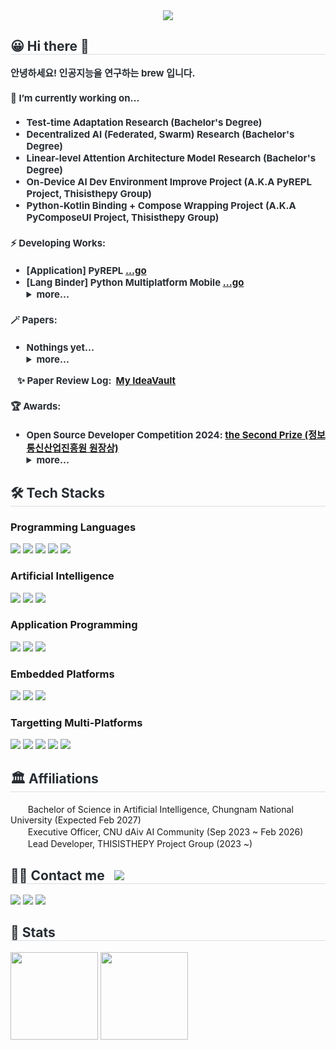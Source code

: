 <div align= "center">
    <img src="https://capsule-render.vercel.app/api?type=waving&color=auto&height=120&text=Hello%20World!%20🔮&animation=fadeIn&fontColor=000000&fontSize=50" />
</div>
<div style="text-align: left;"> 
    <h2 style="border-bottom: 1px solid #d8dee4; color: #282d33;"> 😀 Hi there 👋</h2>  
    <div style="font-weight: 700; font-size: 15px; text-align: left; color: #282d33;">
        <text>
            안녕하세요! 인공지능을 연구하는 brew 입니다.
        </text>
        <h4>🔭 I’m currently working on...</h4>
        <ul>
            <li>Test-time Adaptation Research (Bachelor's Degree)</li>
            <li>Decentralized AI (Federated, Swarm) Research (Bachelor's Degree)</li>
            <li>Linear-level Attention Architecture Model Research (Bachelor's Degree)</li>
            <li>On-Device AI Dev Environment Improve Project (A.K.A PyREPL Project, Thisisthepy Group)</li>
            <li>Python-Kotlin Binding + Compose Wrapping Project (A.K.A PyComposeUI Project, Thisisthepy Group)</li>
        </ul>
        <h4>⚡ Developing Works:</h4>
        <ul>
            <li>[Application] PyREPL <a href="https://github.com/thisisthepy/PyREPL">...go</a></li>
            <li>[Lang Binder] Python Multiplatform Mobile <a href="https://github.com/thisisthepy/python-multiplatform-mobile">...go</a></li>
            <details>
            <summary>more...</summary>
            <li>[Web & Server] dAiv Blog (using Brython for FE, FastAPI for BE) <a href="https://github.com/dAiv-CNU/dAiv-CNU.github.io">...go</a></li>
            <li>[Application] Stone Manager Clone App <a href="https://github.com/b-re-w/StoneManager">...go</a></li>
            <li>[P2P Network] Connection Bridge / Untact Order Project [Dead/Archived] <a href="https://github.com/UntactOrder">...go</a></li>
            </details>
        </ul>
        <h4>🪄 Papers:</h4>
        <ul>
            <li>Nothings yet...</li>
            <details>
            <summary>more...</summary>
            </details>
        </ul>
        &nbsp;&nbsp;&nbsp;✨&nbsp;Paper Review Log: &nbsp;<a href="https://b-re-w.github.io/IdeaVault/index.html">My IdeaVault</a>
        <h4>🏆 Awards:</h4>
        <ul>
            <li>Open Source Developer Competition 2024: <a href="https://www.oss.kr/dev_competition_activities/show/56abffeb-ce35-49d7-bba3-ebbf4367170f">the Second Prize (정보통신산업진흥원 원장상)</a></li>
            <details>
            <summary>more...</summary>
            <li>The World Embedded software Contest 2019: <a href="https://www.eswcontest.or.kr/main.php">the Forth Prize (LG전자 사장상)</a></li>
            <li>Open Connectivity Foundation Korea Developer Contest 2019: <a href="https://www.ocfk.org/event_view.html?event_seq=13">the Excellence Award (우수상)</a></li>
            </details>
        </ul>
    </div>
</div>
<div style="text-align: left;">
    <h2 style="border-bottom: 1px solid #d8dee4; color: #282d33;"> 🛠️ Tech Stacks </h2>
    <div style="margin: ; text-align: left;" "text-align: left;">
        <h3>Programming Languages</h3>
        <img src="https://img.shields.io/badge/C-A8B9CC?style=for-the-badge&logo=C&logoColor=white">
        <img src="https://img.shields.io/badge/C++-00599C?style=for-the-badge&logo=C%2B%2B&logoColor=white">
        <img src="https://img.shields.io/badge/Java-007396?style=for-the-badge">
        <img src="https://img.shields.io/badge/Python-3776AB?style=for-the-badge&logo=Python&logoColor=white">
        <img src="https://img.shields.io/badge/Kotlin-7F52FF?style=for-the-badge&logo=Kotlin&logoColor=white">
        <br>
        <h3>Artificial Intelligence</h3>
        <img src="https://img.shields.io/badge/PyTorch-EE4C2C?style=for-the-badge&logo=PyTorch&logoColor=white">
        <img src="https://img.shields.io/badge/JAX-2a56c6?style=for-the-badge">
        <img src="https://img.shields.io/badge/MLX-000000?style=for-the-badge">
        <br>
        <h3>Application Programming</h3>
        <img src="https://img.shields.io/badge/Flask-000000?style=for-the-badge&logo=Flask&logoColor=white">
        <img src="https://img.shields.io/badge/FastAPI-009688?style=for-the-badge&logo=FastAPI&logoColor=white">
        <img src="https://img.shields.io/badge/jetpackcompose-4285F4?style=for-the-badge&logo=jetpackcompose&logoColor=white">
        <br>
        <h3>Embedded Platforms</h3>
        <img src="https://img.shields.io/badge/raspberrypi-A22846?style=for-the-badge&logo=raspberrypi&logoColor=white">
        <img src="https://img.shields.io/badge/arduino-00878F?style=for-the-badge&logo=arduino&logoColor=white">
        <img src="https://img.shields.io/badge/stmicroelectronics-03234B?style=for-the-badge&logo=stmicroelectronics&logoColor=white">
        <br>
        <h3>Targetting Multi-Platforms</h3>
        <img src="https://img.shields.io/badge/Windows-007396?style=for-the-badge">
        <img src="https://img.shields.io/badge/Android-3DDC84?style=for-the-badge&logo=Android&logoColor=white">
        <img src="https://img.shields.io/badge/Linux-FCC624?style=for-the-badge&logo=Linux&logoColor=white">
        <img src="https://img.shields.io/badge/IOS-000000?style=for-the-badge&logo=IOS&logoColor=white">
        <img src="https://img.shields.io/badge/macos-000000?style=for-the-badge&logo=macos&logoColor=white">
    </div>
</div>
<div style="text-align: left;">
    <h2 style="border-bottom: 1px solid #d8dee4; color: #282d33;">🏛️ Affiliations</h2>
    <div style="text-align: left;">
        &nbsp;<img href="https://ai.cnu.ac.kr/" src="https://ai.cnu.ac.kr/_res/bk21aero/img/common/logo-cnu-b.png" height="16">&nbsp;
        Bachelor of Science in Artificial Intelligence, Chungnam National University (Expected Feb 2027)
        <br>
        &nbsp;<img href="https://CNU-dAiv.github.io/" src="https://avatars.githubusercontent.com/u/145438830?s=200&v=4" height="16">&nbsp;
        Executive Officer, CNU dAiv AI Community (Sep 2023 ~ Feb 2026)
        <br>
        &nbsp;<img href="https://www.github.com/thisisthepy/" src="https://avatars.githubusercontent.com/u/149831336?s=200&v=4" height="16">&nbsp;
        Lead Developer, THISISTHEPY Project Group (2023 ~)
    </div>
</div>
<div style="text-align: left;">
    <h2 style="border-bottom: 1px solid #d8dee4; color: #282d33;">
        🧑‍💻 Contact me &nbsp;
        <a href="https://hits.seeyoufarm.com">
            <img src="https://hits.seeyoufarm.com/api/count/incr/badge.svg?url=https%3A%2F%2Fgithub.com%2Fb-re-w%2F&count_bg=%23000000&title_bg=%23000000&icon=github.svg&icon_color=%23FFFFFF&title=GitHub&edge_flat=false"/>
        </a>
    </h2>
    <div style="text-align: left;">
        <img src="https://img.shields.io/badge/Notion-000000?style=for-the-badge&logo=Notion&logoColor=white&link=https://cuws.notion.site">
        <img src="https://img.shields.io/badge/Gmail-EA4335?style=for-the-badge&logo=Gmail&logoColor=white&link=mailto:brew.airesearch@gmail.com">
        <img src="https://img.shields.io/badge/Instagram-E4405F?style=for-the-badge&logo=instagram&logoColor=white&link=https://www.instagram.com/c.u.mun?igsh=aW94bXFwd204MDJ1">
    </div>
</div>
<div style="text-align: left;"> 
    <h2 style="border-bottom: 1px solid #d8dee4; color: #282d33;"> 🏅 Stats </h2>
    <div style="text-align: left;">
        <img src="https://github-readme-stats.vercel.app/api?username=b-re-w&bg_color=60,b880c5,606595&title_color=f9f4fb&text_color=f9f4fb" height="140"/>
        <img src="https://github-readme-stats.vercel.app/api/top-langs/?username=b-re-w&layout=compact&bg_color=60,8473c3,92a7bf&title_color=14093e&text_color=14093e" height="140"/>
    </div>
</div>
    

<!--
**b-re-w/b-re-w** is a ✨ _special_ ✨ repository because its `README.md` (this file) appears on your GitHub profile.

Here are some ideas to get you started:

- 🔭 I’m currently working on ...
- 🌱 I’m currently learning ...
- 👯 I’m looking to collaborate on ...
- 🤔 I’m looking for help with ...
- 💬 Ask me about ...
- 📫 How to reach me: ...
- 😄 Pronouns: ...
- ⚡ Fun fact: ...
-->

<!--
This readme is generated via https://github-profile-readme-editor.netlify.app/
https://velog.io/@woo0_hooo/Github-github-profile-%EA%B0%84%EC%A7%80%EB%82%98%EA%B2%8C-%EA%BE%B8%EB%AF%B8%EA%B8%B0
-->
